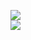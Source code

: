 [![](https://img.shields.io/badge/Made%20With-Github%20Spray-lightgrey.svg?style=for-the-badge&logo=github)](https://github.com/Annihil/github-spray#22082)  
[![](https://i.imgur.com/2DrTn0Z.gif)](https://github.com/Annihil/github-spray)